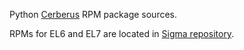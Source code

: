 Python [Cerberus](https://github.com/nicolaiarocci/cerberus) RPM package sources.

RPMs for EL6 and EL7 are located in [Sigma repository](http://sigmarepo.zamriy.info/repo/EL).
